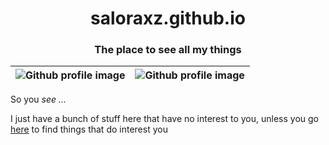 <h1 align="center">saloraxz.github.io</h1>
<h3 align="center">The place to see all my things</h3>

|![Github profile image](https://avatars.githubusercontent.com/u/108966506?v=4)|![Github profile image](https://avatars.githubusercontent.com/u/108966506?v=4)|
|-|-|

So you *see ...*

I just have a bunch of stuff here that have no interest to you, unless you go [here](https://memesggopoop28.github.io/links) to find things that do interest you
